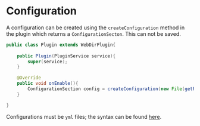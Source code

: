 ---
---
# Configuration

A configuration can be created using the `createConfiguration` method in the plugin which returns a `ConfigurationSecton`. This can not be saved.

```java
public class Plugin extends WebDirPlugin{
    
    public Plugin(PluginService service){
        super(service);
    }

    @Override
    public void onEnable(){
        ConfigurationSection config = createConfiguration(new File(getPluginFolder().getPath() + "/config.yml"));
    }

}
```

Configurations must be `yml` files; the syntax can be found [here](https://en.wikipedia.org/wiki/YAML#Syntax).